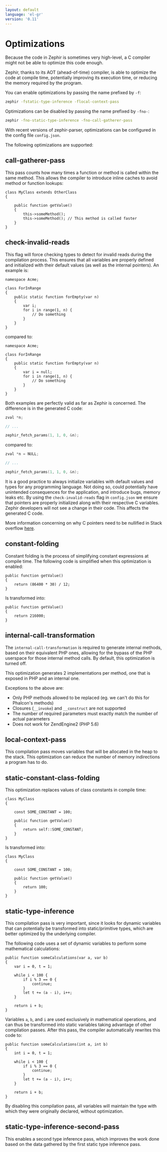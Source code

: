 ```yaml
---
layout: default
language: 'el-gr'
version: '0.11'
---
```


# Optimizations
Because the code in Zephir is sometimes very high-level, a C compiler might not be able to optimize this code enough.

Zephir, thanks to its AOT (ahead-of-time) compiler, is able to optimize the code at compile time, potentially improving its execution time, or reducing the memory required by the program.

You can enable optimizations by passing the name prefixed by `-f`:

```bash
zephir -fstatic-type-inference -flocal-context-pass
```

Optimizations can be disabled by passing the name prefixed by `-fno-`:

```bash
zephir -fno-static-type-inference -fno-call-gatherer-pass
```

With recent versions of zephir-parser, optimizations can be configured in the config file `config.json`.

The following optimizations are supported:

<a name='call-gatherer-pass'></a>

## call-gatherer-pass
This pass counts how many times a function or method is called within the same method. This allows the compiler to introduce inline caches to avoid method or function lookups:

```zephir
class MyClass extends OtherClass
{

    public function getValue()
    {
        this->someMethod();
        this->someMethod(); // This method is called faster
    }
}
```

<a name='check-invalid-reads'></a>

## check-invalid-reads
This flag will force checking types to detect for invalid reads during the compilation process. This ensures that all variables are properly defined and initialized with their default values (as well as the internal pointers). An example is:

```zephir
namespace Acme;

class ForInRange
{
    public static function forEmpty(var n)
    {
        var i;
        for i in range(1, n) {
            // Do something
        }
    }
}
```

compared to:


```zephir
namespace Acme;

class ForInRange
{
    public static function forEmpty(var n)
    {
        var i = null;
        for i in range(1, n) {
            // Do something
        }
    }
}
```

Both examples are perfectly valid as far as Zephir is concerned. The difference is in the generated C code:

```c
zval *n;

// ...

zephir_fetch_params(1, 1, 0, &n);
```

compared to:

```c
zval *n = NULL;

// ...

zephir_fetch_params(1, 1, 0, &n);
```

It is a good practice to always initialize variables with default values and types for any programming language. Not doing so, could potentially have unintended consequences for the application, and introduce bugs, memory leaks etc. By using the `check-invalid-reads` flag in `config.json` we ensure that pointers are properly initialized along with their respective C variables. Zephir developers will not see a change in their code. This affects the generated C code.

More information concerning on why C pointers need to be nullified in Stack overflow [here](https://stackoverflow.com/q/12253191/1661465).

<a name='constant-folding'></a>

## constant-folding
Constant folding is the process of simplifying constant expressions at compile time. The following code is simplified when this optimization is enabled:

```zephir
public function getValue()
{
    return (86400 * 30) / 12;
}
```

Is transformed into:

```zephir
public function getValue()
{
    return 216000;
}
```

<a name='internal-call-transformation'></a>

## internal-call-transformation
The `internal-call-transformation` is required to generate internal methods, based on their equivalent PHP ones, allowing for the bypass of the PHP userspace for those internal method calls. By default, this optimization is turned off.

This optimization generates 2 implementations per method, one that is exposed in PHP and an internal one.

Exceptions to the above are:

- Only PHP methods allowed to be replaced (eg. we can't do this for Phalcon's methods)
- Closures (`__invoke`) and `__construct` are not supported
- The number of required parameters must exactly match the number of actual parameters
- Does not work for ZendEngine2 (PHP 5.6)

<a name='local-context-pass'></a>

## local-context-pass
This compilation pass moves variables that will be allocated in the heap to the stack. This optimization can reduce the number of memory indirections a program has to do.

<a name='static-constant-class-folding'></a>

## static-constant-class-folding
This optimization replaces values of class constants in compile time:

```zephir
class MyClass
{

    const SOME_CONSTANT = 100;

    public function getValue()
    {
        return self::SOME_CONSTANT;
    }
}
```

Is transformed into:

```zephir
class MyClass
{

    const SOME_CONSTANT = 100;

    public function getValue()
    {
        return 100;
    }
}
```

<a name='static-type-inference'></a>

## static-type-inference
This compilation pass is very important, since it looks for dynamic variables that can potentially be transformed into static/primitive types, which are better optimized by the underlying compiler.

The following code uses a set of dynamic variables to perform some mathematical calculations:

```zephir
public function someCalculations(var a, var b)
{
    var i = 0, t = 1;

    while i < 100 {
        if i % 3 == 0 {
            continue;
        }
        let t += (a - i), i++;
    }

    return i + b;
}
```

Variables `a`, `b`, and `i` are used exclusively in mathematical operations, and can thus be transformed into static variables taking advantage of other compilation passes. After this pass, the compiler automatically rewrites this code to:

```zephir
public function someCalculations(int a, int b)
{
    int i = 0, t = 1;

    while i < 100 {
        if i % 3 == 0 {
            continue;
        }
        let t += (a - i), i++;
    }

    return i + b;
}
```

By disabling this compilation pass, all variables will maintain the type with which they were originally declared, without optimization.

<a name='static-type-inference-second-pass'></a>

## static-type-inference-second-pass
This enables a second type inference pass, which improves the work done based on the data gathered by the first static type inference pass.
